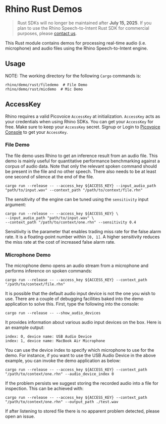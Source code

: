 # Rhino Rust Demos

> Rust SDKs will no longer be maintained after **July 15, 2025**. If you plan to use the Rhino Speech-to-Intent Rust SDK for commercial purposes, please [contact us](https://picovoice.ai/contact/).

This Rust module contains demos for processing real-time audio (i.e. microphone) and audio files using the Rhino Speech-to-Intent engine.

## Usage

NOTE: The working directory for the following `Cargo` commands is:

```console
rhino/demo/rust/filedemo  # File Demo
rhino/demo/rust/micdemo  # Mic Demo
```

## AccessKey

Rhino requires a valid Picovoice `AccessKey` at initialization. `AccessKey` acts as your credentials when using Rhino SDKs.
You can get your `AccessKey` for free. Make sure to keep your `AccessKey` secret.
Signup or Login to [Picovoice Console](https://console.picovoice.ai/) to get your `AccessKey`.

### File Demo

The file demo uses Rhino to get an inference result from an audio file.
This demo is mainly useful for quantitative performance benchmarking against a corpus of audio data.
Note that only the relevant spoken command should be present in the file and no other speech.
There also needs to be at least one second of silence at the end of the file.

```console
cargo run --release -- --access_key ${ACCESS_KEY} --input_audio_path "path/to/input.wav" --context_path "/path/to/context/file.rhn"
```

The sensitivity of the engine can be tuned using the `sensitivity` input argument:

```console
cargo run --release -- --access_key ${ACCESS_KEY} \
--input_audio_path "path/to/input.wav" \
--context_path "/path/to/context/one.rhn" --sensitivity 0.4
```

Sensitivity is the parameter that enables trading miss rate for the false alarm rate.
It is a floating-point number within `[0, 1]`.
A higher sensitivity reduces the miss rate at the cost of increased false alarm rate.

### Microphone Demo

The microphone demo opens an audio stream from a microphone and performs inference on spoken commands:

```console
cargo run --release -- --access_key ${ACCESS_KEY} --context_path "/path/to/context/file.rhn"
```

It is possible that the default audio input device is not the one you wish to use. There are a couple
of debugging facilities baked into the demo application to solve this. First, type the following into the console:

```console
cargo run --release -- --show_audio_devices
```

It provides information about various audio input devices on the box. Here is an example output:

```console
index: 0, device name: USB Audio Device
index: 1, device name: MacBook Air Microphone
``` 

You can use the device index to specify which microphone to use for the demo. For instance, if you want to use the USB Audio Device
in the above example, you can invoke the demo application as below:

```console
cargo run --release -- --access_key ${ACCESS_KEY} --context_path "/path/to/context/one.rhn" --audio_device_index 0
```

If the problem persists we suggest storing the recorded audio into a file for inspection.
This can be achieved with:

```console
cargo run --release -- --access_key ${ACCESS_KEY} --context_path "/path/to/context/one.rhn" --output_path ./test.wav
```

If after listening to stored file there is no apparent problem detected, please open an issue.
